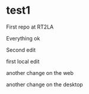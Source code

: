 # test1
First repo at RT2LA

Everything ok

Second edit



first local edit

another change on the web


another change on the desktop



